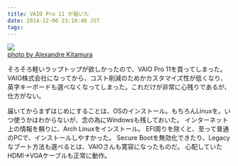 ```yaml
---
title: VAIO Pro 11 が届いた
date: 2014-12-06 23:10:48 JST
tags: 
---
```


[![](http://farm3.staticflickr.com/2644/4002630844_4bbbac981c.jpg)](http://www.flickr.com/photos/26196299@N00/4002630844)<br />[photo by Alexandre Kitamura](http://www.flickr.com/photos/26196299@N00/4002630844)

そろそろ軽いラップトップが欲しかったので、VAIO Pro 11を買ってしまった。
VAIO株式会社になってから、コスト削減のためかカスタマイズ性が低くなり、英字キーボードも選べなくなってしまった。これだけが非常に心残りであるが、仕方がない。

届いてからまずはじめにすることは、OSのインストール。もちろんLinuxを。いつ使うかはわからないが、念の為にWindowsも残しておいた。
インターネット上の情報を頼りに、Arch Linuxをインストール。
EFI周りを除くと、至って普通のPCで、インストールしやすかった。
Secure Bootを無効化できたり、Legacyなブート方法も選べるとは、VAIOさんも寛容になったものだ。
心配していたHDMI->VGAケーブルも正常に動作。

